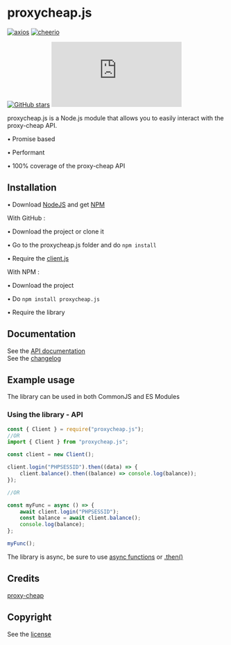 # proxycheap.js

[![axios](https://img.shields.io/github/package-json/dependency-version/LockBlock-dev/proxycheap.js/axios)](https://www.npmjs.com/package/axios) [![cheerio](https://img.shields.io/github/package-json/dependency-version/LockBlock-dev/proxycheap.js/cheerio)](https://www.npmjs.com/package/cheerio)

[![GitHub stars](https://img.shields.io/github/stars/LockBlock-dev/proxycheap.js.svg)](https://github.com/LockBlock-dev/proxycheap.js/stargazers) ![npm](https://img.shields.io/npm/dm/proxycheap.js)

proxycheap.js is a Node.js module that allows you to easily interact with the proxy-cheap API.

• Promise based

• Performant

• 100% coverage of the proxy-cheap API

## Installation

• Download [NodeJS](https://nodejs.org) and get [NPM](https://www.npmjs.com/get-npm)

With GitHub :

• Download the project or clone it

• Go to the proxycheap.js folder and do `npm install`

• Require the [client.js](/src/client.js)

With NPM :

• Download the project

• Do `npm install proxycheap.js`

• Require the library

## Documentation

See the [API documentation](/API.md)  
See the [changelog](/CHANGELOG.md)

## Example usage

The library can be used in both CommonJS and ES Modules

### Using the library - API

```js
const { Client } = require("proxycheap.js");
//OR
import { Client } from "proxycheap.js";

const client = new Client();

client.login("PHPSESSID").then((data) => {
    client.balance().then((balance) => console.log(balance));
});

//OR

const myFunc = async () => {
    await client.login("PHPSESSID");
    const balance = await client.balance();
    console.log(balance);
};

myFunc();
```

The library is async, be sure to use [async functions](https://developer.mozilla.org/en-US/docs/Web/JavaScript/Reference/Statements/async_function#syntax) or [.then()](https://developer.mozilla.org/en-US/docs/Web/JavaScript/Reference/Global_Objects/Promise/then#syntax)

## Credits

[proxy-cheap](https://www.proxy-cheap.com/)

## Copyright

See the [license](/LICENSE)
